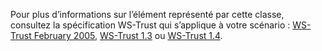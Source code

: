 Pour plus d’informations sur l’élément représenté par cette classe, consultez la spécification WS-Trust qui s’applique à votre scénario : [WS-Trust February 2005](http://schemas.xmlsoap.org/ws/2005/02/trust/), [WS-Trust 1.3](https://docs.oasis-open.org/ws-sx/ws-trust/200512/ws-trust-1.3-os.html) ou [WS-Trust 1.4](https://docs.oasis-open.org/ws-sx/ws-trust/v1.4/os/ws-trust-1.4-spec-os.html).
